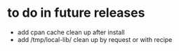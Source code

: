 # to do in future releases
- add cpan cache clean up after install
- add /tmp/local-lib/ clean up by request or with recipe

